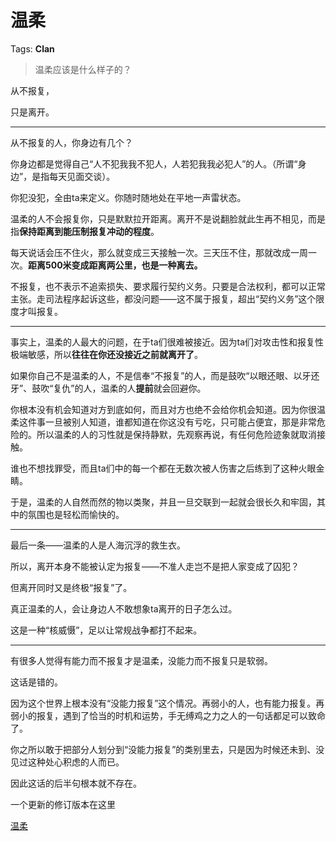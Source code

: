 # 温柔

Tags: **Clan**

> 温柔应该是什么样子的？



从不报复，

只是离开。



---

从不报复的人，你身边有几个？

你身边都是觉得自己“人不犯我我不犯人，人若犯我我必犯人”的人。（所谓“身边”，是指每天见面交谈）。

你犯没犯，全由ta来定义。你随时随地处在平地一声雷状态。

温柔的人不会报复你，只是默默拉开距离。离开不是说翻脸就此生再不相见，而是指**保持距离到能压制报复冲动的程度**。

每天说话会压不住火，那么就变成三天接触一次。三天压不住，那就改成一周一次。**距离500米变成距离两公里，也是一种离去。**

不报复，也不表示不追索损失、要求履行契约义务。只要是合法权利，都可以正常主张。走司法程序起诉这些，都没问题——这不属于报复，超出“契约义务”这个限度才叫报复。



---

事实上，温柔的人最大的问题，在于ta们很难被接近。因为ta们对攻击性和报复性极端敏感，所以**往往在你还没接近之前就离开了**。

如果你自己不是温柔的人，不是信奉“不报复”的人，而是鼓吹“以眼还眼、以牙还牙”、鼓吹“复仇”的人，温柔的人**提前**就会回避你。

你根本没有机会知道对方到底如何，而且对方也绝不会给你机会知道。因为你很温柔这件事一旦被别人知道，谁都知道在你这没有亏吃，只可能占便宜，那是非常危险的。所以温柔的人的习性就是保持静默，先观察再说，有任何危险迹象就取消接触。

谁也不想找罪受，而且ta们中的每一个都在无数次被人伤害之后练到了这种火眼金睛。

于是，温柔的人自然而然的物以类聚，并且一旦交联到一起就会很长久和牢固，其中的氛围也是轻松而愉快的。



---

最后一条——温柔的人是人海沉浮的救生衣。

所以，离开本身不能被认定为报复——不准人走岂不是把人家变成了囚犯？

但离开同时又是终极“报复”了。

真正温柔的人，会让身边人不敢想象ta离开的日子怎么过。

这是一种“核威慑”，足以让常规战争都打不起来。



---

有很多人觉得有能力而不报复才是温柔，没能力而不报复只是软弱。

这话是错的。

因为这个世界上根本没有“没能力报复”这个情况。再弱小的人，也有能力报复。再弱小的报复，遇到了恰当的时机和运势，手无缚鸡之力之人的一句话都足可以致命了。

你之所以敢于把部分人划分到“没能力报复”的类别里去，只是因为时候还未到、没见过这种处心积虑的人而已。

因此这话的后半句根本就不存在。

  


一个更新的修订版本在这里

[温柔](https://link.zhihu.com/?target=https%3A//johnhexa.gitbook.io/jh-notes/lun-wen-rou)

